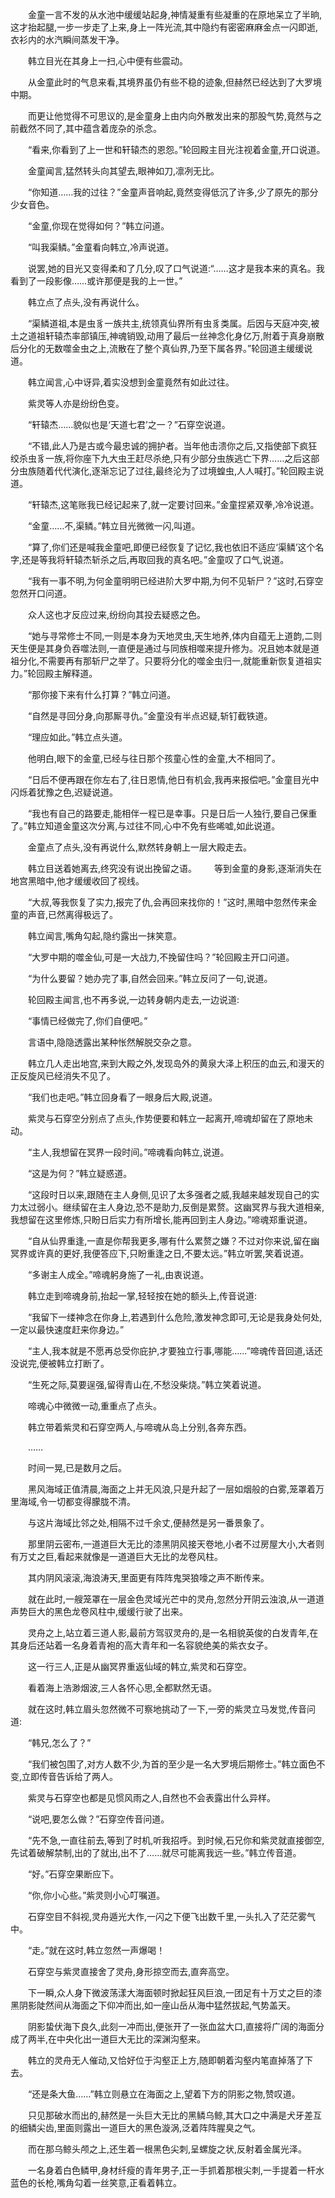 
  金童一言不发的从水池中缓缓站起身,神情凝重有些凝重的在原地呆立了半晌,这才抬起腿,一步一步走了上来,身上一阵光流,其中隐约有密密麻麻金点一闪即逝,衣衫内的水汽瞬间蒸发干净。

  韩立目光在其身上一扫,心中便有些震动。

  从金童此时的气息来看,其境界虽仍有些不稳的迹象,但赫然已经达到了大罗境中期。

  而更让他觉得不可思议的,是金童身上由内向外散发出来的那股气势,竟然与之前截然不同了,其中蕴含着庞杂的杀念。

  “看来,你看到了上一世和轩辕杰的恩怨。”轮回殿主目光注视着金童,开口说道。

  金童闻言,猛然转头向其望去,眼神如刀,凛冽无比。

  “你知道……我的过往？”金童声音响起,竟然变得低沉了许多,少了原先的那分少女音色。

  “金童,你现在觉得如何？”韩立问道。

  “叫我渠鳞。”金童看向韩立,冷声说道。

  说罢,她的目光又变得柔和了几分,叹了口气说道:“……这才是我本来的真名。我看到了一段影像……或许那便是我的上一世。”

  韩立点了点头,没有再说什么。

  “渠鳞道祖,本是虫豸一族共主,统领真仙界所有虫豸类属。后因与天庭冲突,被土之道祖轩辕杰率部镇压,神魂销毁,动用了最后一丝神念化身亿万,附着于真身崩散后分化的无数噬金虫之上,流散在了整个真仙界,乃至下属各界。”轮回道主缓缓说道。

  韩立闻言,心中讶异,着实没想到金童竟然有如此过往。

  紫灵等人亦是纷纷色变。

  “轩辕杰……貌似也是‘天道七君’之一？”石穿空说道。

  “不错,此人乃是古或今最忠诚的拥护者。当年他击溃你之后,又指使部下疯狂绞杀虫豸一族,将你座下九大虫王赶尽杀绝,只有少部分虫族逃亡下界……之后这部分虫族随着代代演化,逐渐忘记了过往,最终沦为了过境蝗虫,人人喊打。”轮回殿主说道。

  “轩辕杰,这笔账我已经记起来了,就一定要讨回来。”金童捏紧双拳,冷冷说道。

  “金童……不,渠鳞。”韩立目光微微一闪,叫道。

  “算了,你们还是喊我金童吧,即便已经恢复了记忆,我也依旧不适应‘渠鳞’这个名字,还是等我将轩辕杰斩杀之后,再取回我的真名吧。”金童叹了口气,说道。

  “我有一事不明,为何金童明明已经进阶大罗中期,为何不见斩尸？”这时,石穿空忽然开口问道。

  众人这也才反应过来,纷纷向其投去疑惑之色。

  “她与寻常修士不同,一则是本身为天地灵虫,天生地养,体内自蕴无上道韵,二则天生便是其身负吞噬法则,一直便是通过与同族相噬来提升修为。况且她本就是道祖分化,不需要再有那斩尸之举了。只要将分化的噬金虫归一,就能重新恢复道祖实力。”轮回殿主解释道。

  “那你接下来有什么打算？”韩立问道。

  “自然是寻回分身,向那厮寻仇。”金童没有半点迟疑,斩钉截铁道。

  “理应如此。”韩立点头道。

  他明白,眼下的金童,已经与往日那个孩童心性的金童,大不相同了。

  “日后不便再跟在你左右了,往日恩情,他日有机会,我再来报偿吧。”金童目光中闪烁着犹豫之色,迟疑说道。

  “我也有自己的路要走,能相伴一程已是幸事。只是日后一人独行,要自己保重了。”韩立知道金童这次分离,与过往不同,心中不免有些唏嘘,如此说道。

  金童点了点头,没有再说什么,默然转身朝上一层大殿走去。

  韩立目送着她离去,终究没有说出挽留之语。  等到金童的身影,逐渐消失在地宫黑暗中,他才缓缓收回了视线。

  “大叔,等我恢复了实力,报完了仇,会再回来找你的！”这时,黑暗中忽然传来金童的声音,已然离得极远了。

  韩立闻言,嘴角勾起,隐约露出一抹笑意。

  “大罗中期的噬金仙,可是一大战力,不挽留住吗？”轮回殿主开口问道。

  “为什么要留？她办完了事,自然会回来。”韩立反问了一句,说道。

  轮回殿主闻言,也不再多说,一边转身朝内走去,一边说道:

  “事情已经做完了,你们自便吧。”

  言语中,隐隐透露出某种怅然解脱交杂之意。

  韩立几人走出地宫,来到大殿之外,发现岛外的黄泉大泽上积压的血云,和漫天的正反旋风已经消失不见了。

  “我们也走吧。”韩立回身看了一眼身后大殿,说道。

  紫灵与石穿空分别点了点头,作势便要和韩立一起离开,啼魂却留在了原地未动。

  “主人,我想留在冥界一段时间。”啼魂看向韩立,说道。

  “这是为何？”韩立疑惑道。

  “这段时日以来,跟随在主人身侧,见识了太多强者之威,我越来越发现自己的实力太过弱小。继续留在主人身边,恐不是助力,反倒是累赘。这幽冥界与我大道相亲,我想留在这里修炼,只盼日后实力有所增长,能再回到主人身边。”啼魂郑重说道。

  “自从仙界重逢,一直是你帮我更多,哪有什么累赘之嫌？不过对你来说,留在幽冥界或许真的更好,我便答应下,只盼重逢之日,不要太远。”韩立听罢,笑着说道。

  “多谢主人成全。”啼魂躬身施了一礼,由衷说道。

  韩立走到啼魂身前,抬起一掌,轻轻按在她的额头上,传音说道:

  “我留下一缕神念在你身上,若遇到什么危险,激发神念即可,无论是我身处何处,一定以最快速度赶来你身边。”

  “主人,我本就是不愿再总受你庇护,才要独立行事,哪能……”啼魂传音回道,话还没说完,便被韩立打断了。

  “生死之际,莫要逞强,留得青山在,不愁没柴烧。”韩立笑着说道。

  啼魂心中微微一动,重重点了点头。

  韩立带着紫灵和石穿空两人,与啼魂从岛上分别,各奔东西。

  ……

  时间一晃,已是数月之后。

  黑风海域正值清晨,海面之上并无风浪,只是升起了一层如烟般的白雾,笼罩着万里海域,令一切都变得朦胧不清。

  与这片海域比邻之处,相隔不过千余丈,便赫然是另一番景象了。

  那里阴云密布,一道道巨大无比的漆黑阴风接天卷地,小者不过房屋大小,大者则有万丈之巨,看起来就像是一道道巨大无比的龙卷风柱。

  其内阴风滚滚,海浪涛天,里面更有阵阵鬼哭狼嚎之声不断传来。

  就在此时,一艘笼罩在一层金色灵域光芒中的灵舟,忽然分开阴云浊浪,从一道道声势巨大的黑色龙卷风柱中,缓缓行驶了出来。

  灵舟之上,站立着三道人影,最前方驾驭灵舟的,是一名相貌英俊的白发青年,在其身后还站着一名身着青袍的高大青年和一名容貌绝美的紫衣女子。

  这一行三人,正是从幽冥界重返仙域的韩立,紫灵和石穿空。

  看着海上浩渺烟波,三人各怀心思,全都默然无语。

  就在这时,韩立眉头忽然微不可察地挑动了一下,一旁的紫灵立马发觉,传音问道:

  “韩兄,怎么了？”

  “我们被包围了,对方人数不少,为首的至少是一名大罗境后期修士。”韩立面色不变,立即传音告诉给了两人。

  紫灵与石穿空也都是见惯风雨之人,自然也不会表露出什么异样。

  “说吧,要怎么做？”石穿空传音问道。

  “先不急,一直往前去,等到了时机,听我招呼。到时候,石兄你和紫灵就直接御空,先试着破解禁制,出的了就出,出不了……就尽可能离我远一些。”韩立传音道。

  “好。”石穿空果断应下。

  “你,你小心些。”紫灵则小心叮嘱道。

  石穿空目不斜视,灵舟遁光大作,一闪之下便飞出数千里,一头扎入了茫茫雾气中。

  “走。”就在这时,韩立忽然一声爆喝！

  石穿空与紫灵直接舍了灵舟,身形掠空而去,直奔高空。

  下一瞬,众人身下微波荡漾大海面顿时掀起狂风巨浪,一团足有十万丈之巨的漆黑阴影陡然间从海面之下仰冲而出,如一座山岳从海中猛然拔起,气势盖天。

  阴影蛰伏海下良久,此刻一冲而出,便张开了一张血盆大口,直接将广阔的海面分成了两半,在中央化出一道巨大无比的深渊沟壑来。

  韩立的灵舟无人催动,又恰好位于沟壑正上方,随即朝着沟壑内笔直掉落了下去。

  “还是条大鱼……”韩立则悬立在海面之上,望着下方的阴影之物,赞叹道。

  只见那破水而出的,赫然是一头巨大无比的黑鳞乌鲸,其大口之中满是犬牙差互的细鳞尖齿,里面则露出一道巨大的黑色漩涡,泛着阵阵腥臭之气。

  而在那乌鲸头颅之上,还生着一根黑色尖刺,呈螺旋之状,反射着金属光泽。

  一名身着白色鳞甲,身材纤瘦的青年男子,正一手抓着那根尖刺,一手提着一杆水蓝色的长枪,嘴角勾着一丝笑意,正看着韩立。